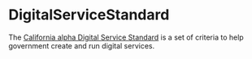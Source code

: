 # DigitalServiceStandard

The [California alpha Digital Service Standard](https://github.com/CDTgithub/DigitalServiceStandard/wiki) is a set of criteria to help government create and run digital services. 

